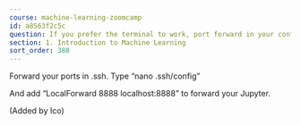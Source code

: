 ```yaml
---
course: machine-learning-zoomcamp
id: a8563f2c5c
question: If you prefer the terminal to work, port forward in your config file.
section: 1. Introduction to Machine Learning
sort_order: 380
---
```


Forward your ports in .ssh.
Type “nano .ssh/config”

And add “LocalForward 8888 localhost:8888” to forward your Jupyter.

(Added by Ico)

